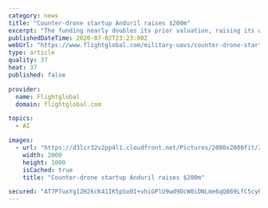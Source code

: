 ```yaml
---
category: news
title: "Counter-drone startup Anduril raises $200m"
excerpt: "The funding nearly doubles its prior valuation, raising its worth to $1.9 billion. Anduril plans to use the cash to improve its autonomous unmanned air vehicles and artificial intelligence software, as well as make additional hires."
publishedDateTime: 2020-07-02T23:23:00Z
webUrl: "https://www.flightglobal.com/military-uavs/counter-drone-startup-anduril-raises-200m/139129.article"
type: article
quality: 37
heat: 37
published: false

provider:
  name: Flightglobal
  domain: flightglobal.com

topics:
  - AI

images:
  - url: "https://d3lcr32v2pp4l1.cloudfront.net/Pictures/2000x2000fit/2/5/1/71251_andurilanvil_962127.jpg"
    width: 2000
    height: 1000
    isCached: true
    title: "Counter-drone startup Anduril raises $200m"

secured: "AT7P7uxYg1ZH2kcK41IK5pSo0I+vhiGPlU9wd9DcW0iDNLme6qQB69LfC5cyRuGD6ltpoRvGNW07/Z6KLtq8rygYbTW0pqx8v3CC6oXT+HOLy8bd5fAZiNwwS5R9M+o4Mogb0x0gkqxI/7QfD/xMxGhzD+XvhPs/Cm/7KP4dCHzLo2p20J6neACIvUFdSDp+HABm48i0GF7TK17R+zAY6vlXO08cRNsWVo8f+EMIVGuo9yjr2EhacaCjjEsyC/1t6KjlbwkCEn1Dx8nYeNIVAXvRSwITVCR6FjQHgVM7G7jlPHB27WXPf9uoaoVL097rm0SXMLJsh7e6sptBJe8i2Q==;Etx/r7/DnXne3JSGjK3Gtw=="
---
```


